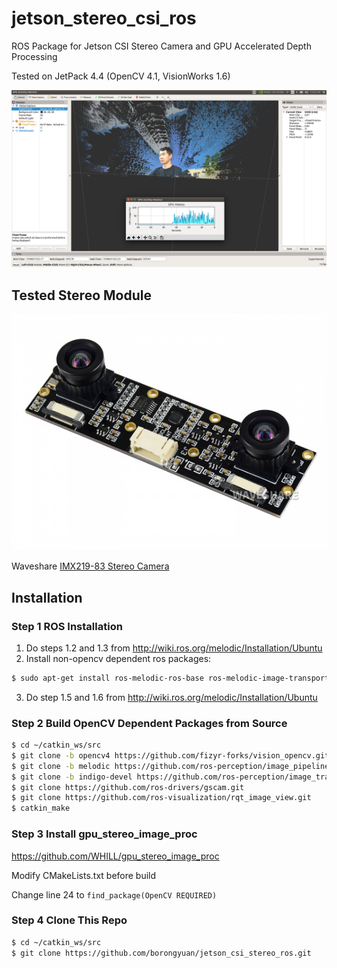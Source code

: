 # jetson_stereo_csi_ros
ROS Package for Jetson CSI Stereo Camera and GPU Accelerated Depth Processing

Tested on JetPack 4.4 (OpenCV 4.1, VisionWorks 1.6)

<p align="center">
  <img src="data/Screenshot.png" />
</p>

## Tested Stereo Module

<p align="center">
  <img src="data/540px-IMX219-83-Stereo-Camera-1.jpg" />
</p>

Waveshare [IMX219-83 Stereo Camera](http://www.waveshare.net/wiki/IMX219-83_Stereo_Camera)
## Installation
### Step 1 ROS Installation
1. Do steps 1.2 and 1.3 from http://wiki.ros.org/melodic/Installation/Ubuntu
2. Install non-opencv dependent ros packages:
```bash
$ sudo apt-get install ros-melodic-ros-base ros-melodic-image-transport ros-melodic-tf ros-melodic-tf-conversions ros-melodic-eigen-conversions ros-melodic-laser-geometry ros-melodic-pcl-conversions ros-melodic-pcl-ros ros-melodic-move-base-msgs ros-melodic-rviz ros-melodic-octomap-ros ros-melodic-move-base ros-melodic-slam-toolbox ros-melodic-rqt ros-melodic-rqt-reconfigure libgtk2.0-dev libhdf5-openmpi-dev libsuitesparse-dev
```
3. Do step 1.5 and 1.6 from http://wiki.ros.org/melodic/Installation/Ubuntu
### Step 2 Build OpenCV Dependent Packages from Source
```bash
$ cd ~/catkin_ws/src
$ git clone -b opencv4 https://github.com/fizyr-forks/vision_opencv.git
$ git clone -b melodic https://github.com/ros-perception/image_pipeline.git
$ git clone -b indigo-devel https://github.com/ros-perception/image_transport_plugins.git
$ git clone https://github.com/ros-drivers/gscam.git
$ git clone https://github.com/ros-visualization/rqt_image_view.git
$ catkin_make
```
### Step 3 Install gpu_stereo_image_proc
https://github.com/WHILL/gpu_stereo_image_proc

Modify CMakeLists.txt before build

Change line 24 to `find_package(OpenCV REQUIRED)`
### Step 4 Clone This Repo
```bash
$ cd ~/catkin_ws/src
$ git clone https://github.com/borongyuan/jetson_csi_stereo_ros.git
```
